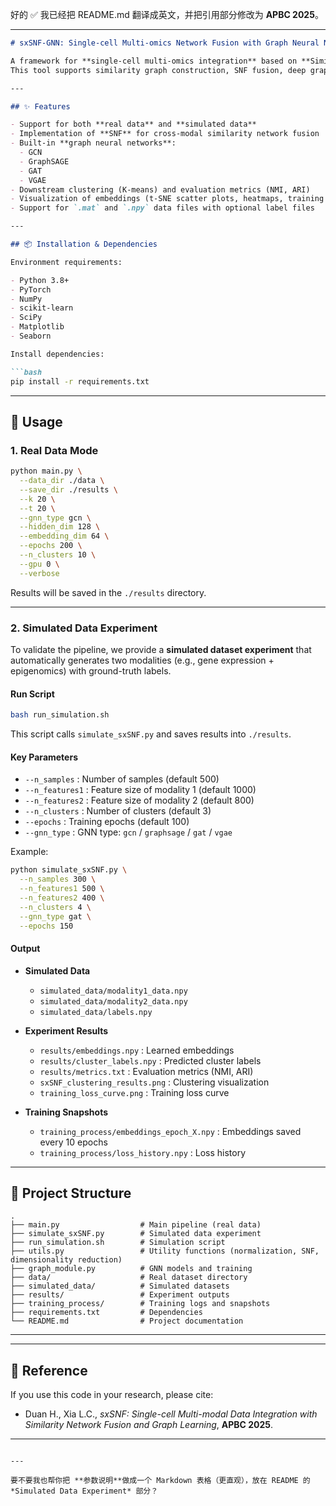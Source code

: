 好的 ✅ 我已经把 README.md 翻译成英文，并把引用部分修改为 **APBC 2025**。

---

````markdown
# sxSNF-GNN: Single-cell Multi-omics Network Fusion with Graph Neural Networks

A framework for **single-cell multi-omics integration** based on **Similarity Network Fusion (SNF)** and **Graph Neural Networks (GNNs)**.  
This tool supports similarity graph construction, SNF fusion, deep graph representation learning, clustering, and visualization.

---

## ✨ Features

- Support for both **real data** and **simulated data**  
- Implementation of **SNF** for cross-modal similarity network fusion  
- Built-in **graph neural networks**:
  - GCN
  - GraphSAGE
  - GAT
  - VGAE
- Downstream clustering (K-means) and evaluation metrics (NMI, ARI)  
- Visualization of embeddings (t-SNE scatter plots, heatmaps, training loss curves)  
- Support for `.mat` and `.npy` data files with optional label files  

---

## 📦 Installation & Dependencies

Environment requirements:

- Python 3.8+
- PyTorch
- NumPy
- scikit-learn
- SciPy
- Matplotlib
- Seaborn

Install dependencies:

```bash
pip install -r requirements.txt
````

---

## 🚀 Usage

### 1. Real Data Mode

```bash
python main.py \
  --data_dir ./data \
  --save_dir ./results \
  --k 20 \
  --t 20 \
  --gnn_type gcn \
  --hidden_dim 128 \
  --embedding_dim 64 \
  --epochs 200 \
  --n_clusters 10 \
  --gpu 0 \
  --verbose
```

Results will be saved in the `./results` directory.

---

### 2. Simulated Data Experiment

To validate the pipeline, we provide a **simulated dataset experiment** that automatically generates two modalities (e.g., gene expression + epigenomics) with ground-truth labels.

#### Run Script

```bash
bash run_simulation.sh
```

This script calls `simulate_sxSNF.py` and saves results into `./results`.

#### Key Parameters

* `--n_samples` : Number of samples (default 500)
* `--n_features1` : Feature size of modality 1 (default 1000)
* `--n_features2` : Feature size of modality 2 (default 800)
* `--n_clusters` : Number of clusters (default 3)
* `--epochs` : Training epochs (default 100)
* `--gnn_type` : GNN type: `gcn` / `graphsage` / `gat` / `vgae`

Example:

```bash
python simulate_sxSNF.py \
  --n_samples 300 \
  --n_features1 500 \
  --n_features2 400 \
  --n_clusters 4 \
  --gnn_type gat \
  --epochs 150
```

#### Output

* **Simulated Data**

  * `simulated_data/modality1_data.npy`
  * `simulated_data/modality2_data.npy`
  * `simulated_data/labels.npy`

* **Experiment Results**

  * `results/embeddings.npy` : Learned embeddings
  * `results/cluster_labels.npy` : Predicted cluster labels
  * `results/metrics.txt` : Evaluation metrics (NMI, ARI)
  * `sxSNF_clustering_results.png` : Clustering visualization
  * `training_loss_curve.png` : Training loss curve

* **Training Snapshots**

  * `training_process/embeddings_epoch_X.npy` : Embeddings saved every 10 epochs
  * `training_process/loss_history.npy` : Loss history

---

## 📂 Project Structure

```
.
├── main.py                  # Main pipeline (real data)
├── simulate_sxSNF.py        # Simulated data experiment
├── run_simulation.sh        # Simulation script
├── utils.py                 # Utility functions (normalization, SNF, dimensionality reduction)
├── graph_module.py          # GNN models and training
├── data/                    # Real dataset directory
├── simulated_data/          # Simulated datasets
├── results/                 # Experiment outputs
├── training_process/        # Training logs and snapshots
├── requirements.txt         # Dependencies
└── README.md                # Project documentation
```

---

---

## 📖 Reference

If you use this code in your research, please cite:

* Duan H., Xia L.C., *sxSNF: Single-cell Multi-modal Data Integration with Similarity Network Fusion and Graph Learning*, **APBC 2025**.

---

```

---

要不要我也帮你把 **参数说明**做成一个 Markdown 表格（更直观），放在 README 的 *Simulated Data Experiment* 部分？
```
